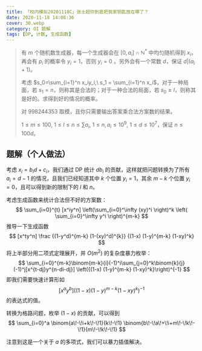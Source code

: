 ```yaml
---
title: 「校内模拟20201118C」张士超你到底把我家钥匙放在哪了？
date: 2020-11-18 14:08:36
cover: 30.webp
category: OI 题解
tags: [DP, 计数, 生成函数]
---
```


> 有 $m$ 个随机数生成器，每一个生成器会在 $[0,a_i] \cap \mathbb N^*$ 中均匀随机得到 $x_i$，再会有 $p_i$ 的概率令 $y_i=1$，否则 $y_i=0$ 。另外会有一个常数 $d$，保证 $d|(a_i+1)$。
> 
> 考虑 $s_0=\sum_{i=1}^n x_iy_i,\ s_1 = \sum_{i=1}^n x_i$，对于一种局面，若 $s_1 =n$，则称其是合法的；对于一种合法的局面，若 $s_0 \geq l$，则称其是好的。求得到好的情况的概率。
> 
> 对 $998244353$ 取模，且你只需要输出答案乘合法方案数的结果。
> 
> $1 \leq m \leq 100,\ 1 \leq l \leq n \leq \sum a_i,\ 1 \leq n ,a_i \leq 10^9,\ 1 \leq d \leq 10^7$，保证 $n \leq 100d$。

<!--more-->

## 题解（个人做法）

考虑 $x_i = b_id + c_i$，我们通过 DP 统计 $db_i$ 的贡献，这样就把问题转换为了所有 $a_i = d-1$ 的情况，且我们已经知道其中 $k$ 个位置 $y_i=1$，其余 $m-k$ 个位置 $y_i=0$，且可以得到新的限制下的 $l$ 和 $n$。

考虑生成函数来统计合法但不好的方案数：
$$
\sum_{i=0}^{t} [x^iy^n] \left(\sum_{i=0}^\infty (xy)^i \right)^k \left( \sum_{i=0}^\infty y^i \right)^{m-k}
$$
推导一下生成函数
$$
[x^ty^n] \frac {(1-y^d)^{m-k} (1-(xy)^d)^{k}} {(1-x) (1-y)^{m-k} (1-xy)^k}
$$
将上半部分用二项式定理展开，并 $O(m^2)$ 的复杂度暴力枚举：
$$
\sum_{i=0}^{m-k}\binom{m-k}{i}(-1)^i\sum_{j=0}^k\binom{k}{j}(-1)^j[x^{t-dj}y^{n-di-dj}] \left({(1-x) (1-y)^{m-k} (1-xy)^k}\right)^{-1}
$$
即我们需要快速计算形如
$$
[x^ay^b] \left({(1-x) (1-y)^{m-k} (1-xy)^k}\right)^{-1}
$$
的表达式的值。

转换为格路问题，枚举 $(1-x)$ 的贡献，可以得到
$$
\sum_{i=0}^a \binom{a\!-\!i+k\!-\!1}{k\!-\!1} \binom{b\!-\!a\!+\!i+m\!-\!k\!-\!1}{m\!-\!k\!-\!1}
$$

注意到这是一个关于 $a$ 的多项式，我们可以暴力插值解决。